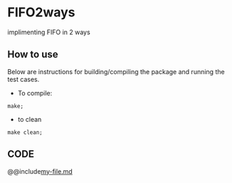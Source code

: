 # FIFO2ways
implimenting FIFO in 2 ways

## How to use
Below are instructions for building/compiling the package and running the test cases.

* To compile:
```
make;
```

* to clean
```
make clean;
```

## CODE

@@include[my-file.md](./code.md)
